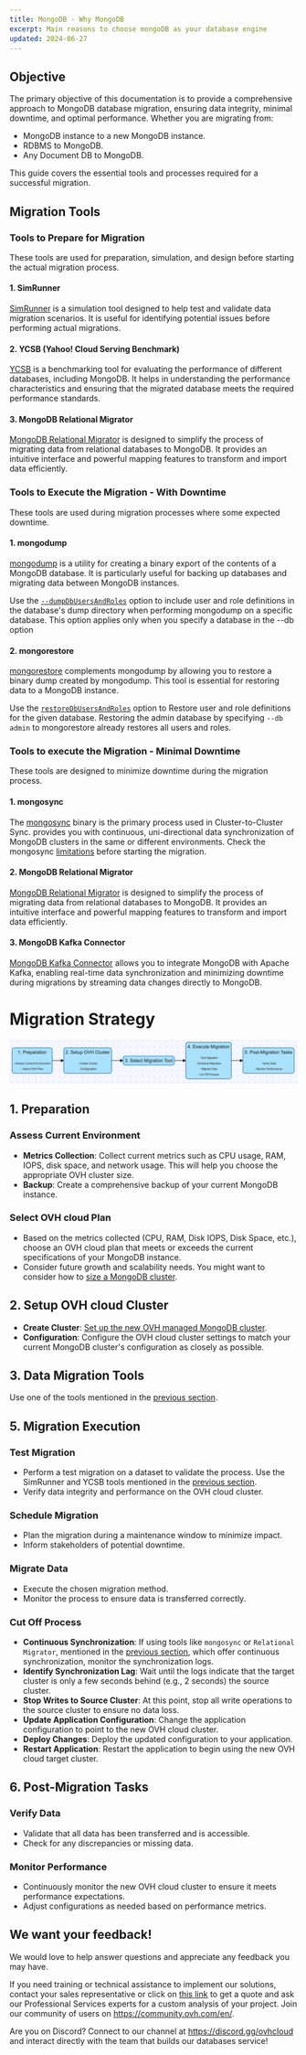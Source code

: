 ```yaml
---
title: MongoDB - Why MongoDB
excerpt: Main reasons to choose mongoDB as your database engine
updated: 2024-06-27
---
```


## Objective

The primary objective of this documentation is to provide a comprehensive approach to MongoDB database migration, ensuring data integrity, minimal downtime, and optimal performance. Whether you are migrating from:

- MongoDB instance to a new MongoDB instance.
- RDBMS to MongoDB.
- Any Document DB to MongoDB.

This guide covers the essential tools and processes required for a successful migration.

## Migration Tools

### Tools to Prepare for Migration

These tools are used for preparation, simulation, and design before starting the actual migration process.

#### 1. SimRunner
[SimRunner](https://github.com/schambon/SimRunner) is a simulation tool designed to help test and validate data migration scenarios. It is useful for identifying potential issues before performing actual migrations.

#### 2. YCSB (Yahoo! Cloud Serving Benchmark)
[YCSB](https://github.com/brianfrankcooper/YCSB/blob/master/mongodb/README.md) is a benchmarking tool for evaluating the performance of different databases, including MongoDB. It helps in understanding the performance characteristics and ensuring that the migrated database meets the required performance standards.

#### 3. MongoDB Relational Migrator
[MongoDB Relational Migrator](https://www.mongodb.com/docs/relational-migrator/) is designed to simplify the process of migrating data from relational databases to MongoDB. It provides an intuitive interface and powerful mapping features to transform and import data efficiently.

### Tools to Execute the Migration - With Downtime

These tools are used during migration processes where some expected downtime.

#### 1. mongodump
[mongodump](https://www.mongodb.com/docs/database-tools/mongodump/) is a utility for creating a binary export of the contents of a MongoDB database. It is particularly useful for backing up databases and migrating data between MongoDB instances.

Use the [`--dumpDbUsersAndRoles`](https://www.mongodb.com/docs/database-tools/mongodump/#std-option-mongodump.--dumpDbUsersAndRoles) option to include user and role definitions in the database's dump directory when performing mongodump on a specific database. This option applies only when you specify a database in the --db option

#### 2. mongorestore
[mongorestore](https://www.mongodb.com/docs/database-tools/mongorestore/) complements mongodump by allowing you to restore a binary dump created by mongodump. This tool is essential for restoring data to a MongoDB instance.

Use the [`restoreDbUsersAndRoles`](https://www.mongodb.com/docs/database-tools/mongorestore/#std-option-mongorestore.--restoreDbUsersAndRoles) option to Restore user and role definitions for the given database. Restoring the admin database by specifying `--db admin` to mongorestore already restores all users and roles.

### Tools to execute the Migration - Minimal Downtime

These tools are designed to minimize downtime during the migration process.

#### 1. mongosync
The [mongosync](https://www.mongodb.com/docs/cluster-to-cluster-sync/current/reference/mongosync/) binary is the primary process used in Cluster-to-Cluster Sync. provides you with continuous, uni-directional data synchronization of MongoDB clusters in the same or different environments. Check the mongosync [limitations](https://www.mongodb.com/docs/cluster-to-cluster-sync/current/reference/limitations/) before starting the migration.

#### 2. MongoDB Relational Migrator
[MongoDB Relational Migrator](https://www.mongodb.com/docs/relational-migrator/) is designed to simplify the process of migrating data from relational databases to MongoDB. It provides an intuitive interface and powerful mapping features to transform and import data efficiently.

#### 3. MongoDB Kafka Connector
[MongoDB Kafka Connector](https://www.mongodb.com/docs/kafka-connector/current/) allows you to integrate MongoDB with Apache Kafka, enabling real-time data synchronization and minimizing downtime during migrations by streaming data changes directly to MongoDB.

# Migration Strategy
![alt text](./images/diagram_migration_strategy.png)

## 1. Preparation

### Assess Current Environment
- **Metrics Collection**: Collect current metrics such as CPU usage, RAM, IOPS, disk space, and network usage. This will help you choose the appropriate OVH cluster size.
- **Backup**: Create a comprehensive backup of your current MongoDB instance.

### Select OVH cloud Plan
- Based on the metrics collected (CPU, RAM, Disk IOPS, Disk Space, etc.), choose an OVH cloud plan that meets or exceeds the current specifications of your MongoDB instance.
- Consider future growth and scalability needs. You might want to consider how to [size a MongoDB cluster](https://github.com/ralphsawaya/ovh/blob/main/MongoDoc/mongodb_02_Best_practise_to_implement%20_your_first_mongoDB_instance/guide.en-gb.md#mongodb-cluster-sizing).

## 2. Setup OVH cloud Cluster
- **Create Cluster**: [Set up the new OVH managed MongoDB cluster](https://help.ovhcloud.com/csm/en-public-cloud-databases-getting-started?id=kb_article_view&sysparm_article=KB0048745).
- **Configuration**: Configure the OVH cloud cluster settings to match your current MongoDB cluster's configuration as closely as possible.

## 3. Data Migration Tools

Use one of the tools mentioned in the [previous section](https://github.com/ralphsawaya/ovh/blob/main/MongoDoc/mongodb_03_Move%20to%20OVHcloud%20mongoDB%20managed%20from%20an%20existing%20mongoDB%20instance/guide.en-gb.md#migration-tools).

## 5. Migration Execution

### Test Migration
- Perform a test migration on a dataset to validate the process. Use the SimRunner and YCSB tools mentioned in the [previous section](https://github.com/ralphsawaya/ovh/blob/main/MongoDoc/mongodb_03_Move%20to%20OVHcloud%20mongoDB%20managed%20from%20an%20existing%20mongoDB%20instance/guide.en-gb.md#migration-tools).
- Verify data integrity and performance on the OVH cloud cluster.

### Schedule Migration
- Plan the migration during a maintenance window to minimize impact.
- Inform stakeholders of potential downtime.

### Migrate Data
- Execute the chosen migration method.
- Monitor the process to ensure data is transferred correctly.

### Cut Off Process
- **Continuous Synchronization**: If using tools like `mongosync` or `Relational Migrator`, mentioned in the [previous section](https://github.com/ralphsawaya/ovh/blob/main/MongoDoc/mongodb_03_Move%20to%20OVHcloud%20mongoDB%20managed%20from%20an%20existing%20mongoDB%20instance/guide.en-gb.md#migration-tools), which offer continuous synchronization, monitor the synchronization logs.
- **Identify Synchronization Lag**: Wait until the logs indicate that the target cluster is only a few seconds behind (e.g., 2 seconds) the source cluster.
- **Stop Writes to Source Cluster**: At this point, stop all write operations to the source cluster to ensure no data loss.
- **Update Application Configuration**: Change the application configuration to point to the new OVH cloud cluster.
- **Deploy Changes**: Deploy the updated configuration to your application.
- **Restart Application**: Restart the application to begin using the new OVH cloud target cluster.

## 6. Post-Migration Tasks

### Verify Data
- Validate that all data has been transferred and is accessible.
- Check for any discrepancies or missing data.

### Monitor Performance
- Continuously monitor the new OVH cloud cluster to ensure it meets performance expectations.
- Adjust configurations as needed based on performance metrics.

## We want your feedback!

We would love to help answer questions and appreciate any feedback you may have.

If you need training or technical assistance to implement our solutions, contact your sales representative or click on [this link](https://www.ovhcloud.com/en-gb/professional-services/) to get a quote and ask our Professional Services experts for a custom analysis of your project. Join our community of users on <https://community.ovh.com/en/>.

Are you on Discord? Connect to our channel at <https://discord.gg/ovhcloud> and interact directly with the team that builds our databases service!
